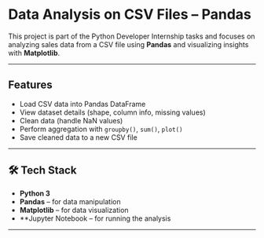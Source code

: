 # Data Analysis on CSV Files – Pandas

This project is part of the Python Developer Internship tasks and focuses on analyzing sales data from a CSV file using **Pandas** and visualizing insights with **Matplotlib**.

---

## Features

- Load CSV data into Pandas DataFrame
- View dataset details (shape, column info, missing values)
- Clean data (handle NaN values)
- Perform aggregation with `groupby()`, `sum()`, `plot()`
- Save cleaned data to a new CSV file

---

## 🛠 Tech Stack

- **Python 3**
- **Pandas** – for data manipulation
- **Matplotlib** – for data visualization
- **Jupyter Notebook – for running the analysis

---
